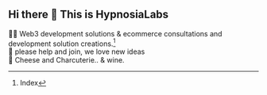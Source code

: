 ## Hi there 👋 This is HypnosiaLabs  

🙋‍♀️ Web3 development solutions & ecommerce consultations and development solution creations.[^1]  
🌈 please help and join, we love new ideas  
🍿 Cheese and Charcuterie.. & wine.  

[^1]: Index
[^2]: Roadmap
  Coming soon
